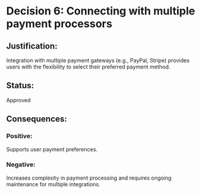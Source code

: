 # Decision 6: Connecting with multiple payment processors
## Justification:
 Integration with multiple payment gateways (e.g., PayPal, Stripe) provides users with the flexibility to select their preferred payment method.
## Status:
Approved
## Consequences:
### Positive: 
Supports user payment preferences.
### Negative:
Increases complexity in payment processing and requires ongoing maintenance for multiple integrations.